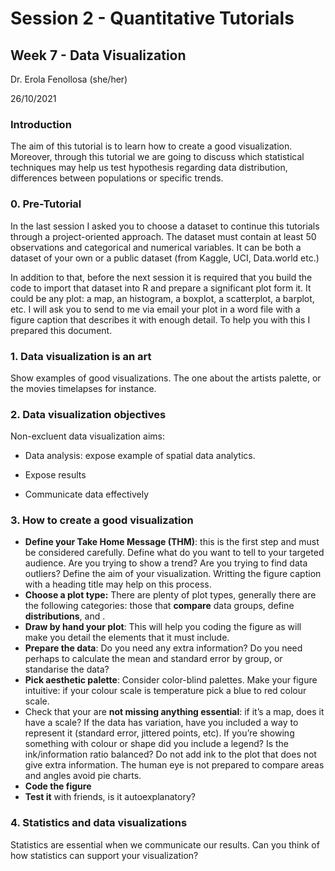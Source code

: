 
# Session 2 - Quantitative Tutorials

## Week 7 - Data Visualization

Dr. Erola Fenollosa (she/her)

26/10/2021

### Introduction

The aim of this tutorial is to learn how to create a good visualization.
Moreover, through this tutorial we are going to discuss which
statistical techniques may help us test hypothesis regarding data
distribution, differences between populations or specific trends.

### 0. Pre-Tutorial

In the last session I asked you to choose a dataset to continue this
tutorials through a project-oriented approach. The dataset must contain
at least 50 observations and categorical and numerical variables. It can
be both a dataset of your own or a public dataset (from Kaggle, UCI,
Data.world etc.)

In addition to that, before the next session it is required that you
build the code to import that dataset into R and prepare a significant
plot form it. It could be any plot: a map, an histogram, a boxplot, a
scatterplot, a barplot, etc. I will ask you to send to me via email your
plot in a word file with a figure caption that describes it with enough
detail. To help you with this I prepared this document.

### 1. Data visualization is an art

Show examples of good visualizations. The one about the artists palette,
or the movies timelapses for instance.

### 2. Data visualization objectives

Non-excluent data visualization aims:

- Data analysis: expose example of spatial data analytics.

- Expose results

- Communicate data effectively

### 3. How to create a good visualization

- **Define your Take Home Message (THM)**: this is the first step and
  must be considered carefully. Define what do you want to tell to your
  targeted audience. Are you trying to show a trend? Are you trying to
  find data outliers? Define the aim of your visualization. Writting the
  figure caption with a heading title may help on this process.
- **Choose a plot type:** There are plenty of plot types, generally
  there are the following categories: those that **compare** data
  groups, define **distributions**, and .
- **Draw by hand your plot**: This will help you coding the figure as
  will make you detail the elements that it must include.
- **Prepare the data**: Do you need any extra information? Do you need
  perhaps to calculate the mean and standard error by group, or
  standarise the data?
- **Pick aesthetic palette**: Consider color-blind palettes. Make your
  figure intuitive: if your colour scale is temperature pick a blue to
  red colour scale.
- Check that your are **not missing anything essential**: if it’s a map,
  does it have a scale? If the data has variation, have you included a
  way to represent it (standard error, jittered points, etc). If you’re
  showing something with colour or shape did you include a legend? Is
  the ink/information ratio balanced? Do not add ink to the plot that
  does not give extra information. The human eye is not prepared to
  compare areas and angles avoid pie charts.
- **Code the figure**
- **Test it** with friends, is it autoexplanatory?

### 4. Statistics and data visualizations

Statistics are essential when we communicate our results. Can you think
of how statistics can support your visualization?
